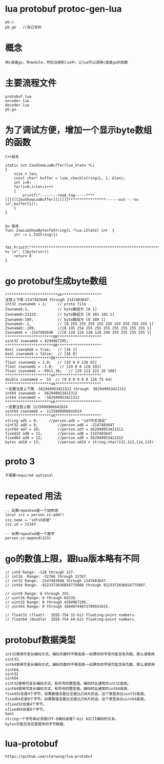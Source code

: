 # lua protobuf protoc-gen-lua

	pb.c
	pb.go	//自己写的

# 概念

	用c或者go，写module，然后注册到lua中，让lua可以调用c或者go的函数

# 主要流程文件

	protobuf.lua
	encoder.lua
	decoder.lua
	pb.go


# 为了调试方便，增加一个显示byte数组的函数

	C++版本

	static int ZswShowLuaBuffer(lua_State *L)
	{
	    size_t len;
	    const char* buffer = luaL_checklstring(L, 1, &len);
	    int i=0;
	    for(i=0;i<len;i++)
	    {
	        printf("--------read_tag-----****[[[[[[ZswShowLuaBuffer]]]]]]]*****************------out----%x   \n",buffer[i]);
	    }
	}


	Go 版本
	func ZswLuaShowBytesToString(L *lua.LState) int  {
		str := L.ToString(1)
	
		fmt.Printf("*******************************************************************************ZswLuaShowBytesToString: %v \n", []byte(str))
		return 0
	}
	

# go protobuf生成byte数组

	************************ok******************
	注意上下限-2147483648 through 2147483647.
	int32 zswnameb = 1;		// proto file
	Zswnameb:1,			    // byte数组为 [8 1] 
	Zswnameb:23333,			// byte数组为 [8 165 182 1]
	Zswnameb:189,			// byte数组为 [8 189 1]
	Zswnameb:-1,			// [8 255 255 255 255 255 255 255 255 255 1]
	Zswnameb:-189,			//[8 195 254 255 255 255 255 255 255 255 1]
	Zswnameb = -2147483648  //[8 128 128 128 128 248 255 255 255 255 1]
	**********************OK********************
	uint32 zswnameb = 4294967295;   
	**********************OK********************
	bool zswnameb = true;   // [16 1]   
	bool zswnameb = false;  // [16 0]   
	*********************OK*********************
	float zswnameb = 1.0;   // [29 0 0 128 63]
	float zswnameb = -1.0;   // [29 0 0 128 191]
	float zswnameb = -9911.36;   // [29 113 221 26 198]
	*********************ok*********************
	double zswnameb =  55  // [9 0 0 0 0 0 128 75 64]
	*********************ok*********************
	一定要注意上下限 -562949953421312 through  562949953421312
	int64 zswnameb =  562949953421312
	int64 zswnameb =  -562949953421312
	*********************ok*********************
	一定要注意上限 1125899906842624
	uint64 zswnameb =  1125899906842624
	*********************ok*********************
	string ad5 = 8;		//person.ad5 = "sdf中文测试"
	sint32 ad6 = 9;			//person.ad6 = -2147483647
	sint64 ad7 = 10;		//person.ad7 = 562949953421312
	fixed32 ad8 = 11;		//person.ad8 = 2147483647
	fixed64 ad9 = 12;		//person.ad9 = 562949953421312
	bytes ad10 = 13;		//person.ad10 = string.char(112,113,114,115)
	
	
# proto 3
	
	不需要required optional


# repeated 用法

	-- 如果repeated是一个结构体
	local zzz = person.zz:add()
	zzz.name = "sdfsd这是"
	zzz.id = 21343

	-- 如果repeated是一个数字
	person.zz:append(123)

	
	
	

# go的数值上限，跟lua版本略有不同

	// int8 Range: -128 through 127.
	// int16  Range: -32768 through 32767.
	// int32 Range: -2147483648 through 2147483647.
	// int64 Range: -9223372036854775808 through 9223372036854775807.

	// uint8 Range: 0 through 255.
	// uint16 Range: 0 through 65535.
	// uint32 Range: 0 through 4294967295.
	// uint64 Range: 0 through 18446744073709551615.
	
	// float32 (float)   IEEE-754 32-bit floating-point numbers.
	// float64 (double)  IEEE-754 64-bit floating-point numbers.



# protobuf数据类型


	int32使用可变长编码方式。编码负数时不够高效——如果你的字段可能含有负数，那么请使用sint32。
	int64使用可变长编码方式。编码负数时不够高效——如果你的字段可能含有负数，那么请使用sint64。
	uint32
	uint64
	sint32使用可变长编码方式。有符号的整型值。编码时比通常的int32高效。
	sint64使用可变长编码方式。有符号的整型值。编码时比通常的int64高效。
	fixed32总是4个字节。如果数值总是比总是比228大的话，这个类型会比uint32高效。
	fixed64总是8个字节。如果数值总是比总是比256大的话，这个类型会比uint64高效。
	sfixed32总是4个字节。
	sfixed64总是8个字节。
	bool 
	string一个字符串必须是UTF-8编码或者7-bit ASCII编码的文本。
	bytes可能包含任意顺序的字节数据。






# lua-protobuf

	https://github.com/starwing/lua-protobuf